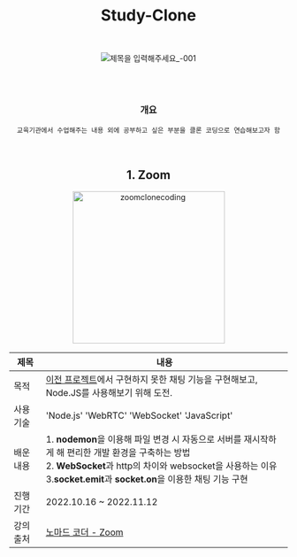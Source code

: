 <div align=center>

<h1> Study-Clone </h1>

<br>

![제목을 입력해주세요_-001](https://user-images.githubusercontent.com/104408788/208852332-8e868815-819d-4e98-92db-a239bce6d45f.png)

<br>
<br>

### 개요 

```
교육기관에서 수업해주는 내용 외에 공부하고 싶은 부분을 클론 코딩으로 연습해보고자 함
```

<br>


## 1. Zoom 

<img width="275" alt="zoomclonecoding" src="https://user-images.githubusercontent.com/104408788/208853101-57761f30-0a83-4344-ac64-b7cc3b5d7227.png">


|제목|내용|
|------|---|
|  목적  |[이전 프로젝트](https://github.com/Boyaa/Banada)에서 구현하지 못한 채팅 기능을 구현해보고, Node.JS를 사용해보기 위해 도전.|
|사용 기술|'Node.js' 'WebRTC' 'WebSocket' 'JavaScript'|
|배운 내용|1. **nodemon**을 이용해 파일 변경 시 자동으로 서버를 재시작하게 해 편리한 개발 환경을 구축하는 방법 <br> 2. **WebSocket**과 http의 차이와 websocket을 사용하는 이유 <br> 3.**socket.emit**과 **socket.on**을 이용한 채팅 기능 구현<br>|
|진행 기간| 2022.10.16 ~ 2022.11.12|
|강의 출처|[노마드 코더 - Zoom](https://nomadcoders.co/noom/lobby)|


</div>
